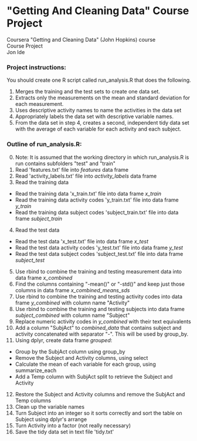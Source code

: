 # "Getting And Cleaning Data" Course Project

Coursera "Getting and Cleaning Data" (John Hopkins) course  
Course Project  
Jon Ide

### Project instructions:
You should create one R script called run_analysis.R that does the following.  
1. Merges the training and the test sets to create one data set.  
2. Extracts only the measurements on the mean and standard deviation for each measurement.   
3. Uses descriptive activity names to name the activities in the data set  
4. Appropriately labels the data set with descriptive variable names.   
5. From the data set in step 4, creates a second, independent tidy data set with the average of each variable for each activity and each subject.  

### Outline of run_analysis.R:
 
0. Note: It is assumed that the working directory in which run_analysis.R is run contains subfolders "test" and "train"  
1. Read 'features.txt' file into _features_ data frame  
2. Read 'activity_labels.txt' file into _activity_labels_ data frame  
3. Read the training data  
  * Read the training data 'x_train.txt' file into data frame _x_train_   
  * Read the training data activity codes 'y_train.txt' file into data frame _y_train_   
  * Read the training data subject codes 'subject_train.txt' file into data frame _subject_train_  
4. Read the test data
  * Read the test data 'x_test.txt' file into data frame _x_test_   
  * Read the test data activity codes 'y_test.txt' file into data frame _y_test_   
  * Read the test data subject codes 'subject_test.txt' file into data frame _subject_test_  
5. Use rbind to combine the training and testing measurement data into data frame _x_combined_  
6. Find the columns containing "-mean()" or "-std()" and keep just those columns in data frame _x_combined_means_sds_  
7. Use rbind to combine the training and testing activity codes into data frame _y_combined_ with column name "Activity"  
8. Use rbind to combine the training and testing subjects into data frame _subject_combined_ with column name "Subject"  
9. Replace numeric activity codes in _y_combined_ with their text equivalents
10. Add a column "SubjAct" to _combined_data_ that contains subject and activity concatenated with separator "-". This will be used by group_by.  
11. Using dplyr, create data frame _grouped_:
  * Group by the SubjAct column using group_by  
  * Remove the Subject and Activity columns, using select  
  * Calculate the mean of each variable for each group, using summarize_each  
  * Add a Temp column with SubjAct split to retrieve the Subject and Activity  
12. Restore the Subject and Activity columns and remove the SubjAct and Temp columns 
13. Clean up the variable names  
14. Turn Subject into an integer so it sorts correctly and sort the table on Subject using dplyr's arrange
15. Turn Activity into a factor (not really necessary)
16. Save the tidy data set in text file 'tidy.txt'

